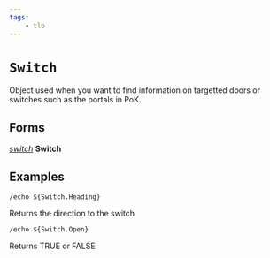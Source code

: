 ```yaml
---
tags:
    - tlo
---
```


# `Switch`

Object used when you want to find information on targetted doors or switches such as the portals in PoK.

## Forms

[_switch_](../data-types/datatype-switch.md) **Switch**

## Examples

```
/echo ${Switch.Heading}
```

Returns the direction to the switch

```
/echo ${Switch.Open}
```

Returns TRUE or FALSE

